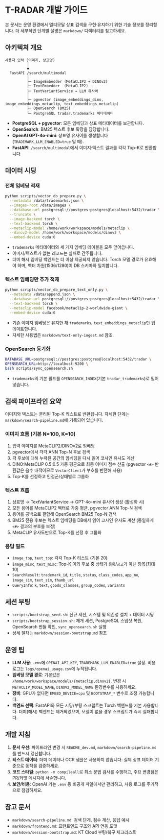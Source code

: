 # T-RADAR 개발 가이드

본 문서는 운영 환경에서 멀티모달 상표 검색을 구현·유지하기 위한 기술 정보를 정리합니다. 더 세부적인 단계별 설명은 `markdown/` 디렉터리를 참고하세요.

## 아키텍처 개요

```
사용자 입력 (이미지, 상표명)
          │
          ▼
  FastAPI /search/multimodal
          │
          ├─ ImageEmbedder (MetaCLIP2 + DINOv2)
          ├─ TextEmbedder  (MetaCLIP2)
          ├─ TextVariantService → LLM 유사어
          │
          ├─ pgvector (image_embeddings_dino, image_embeddings_metaclip, text_embeddings_metaclip)
          ├─ OpenSearch (BM25)
          └─ PostgreSQL tradar.trademarks 메타데이터
```

- **PostgreSQL + pgvector**: 모든 임베딩과 상표 메타데이터를 보관합니다.
- **OpenSearch**: BM25 텍스트 후보 확장을 담당합니다.
- **OpenAI GPT-4o-mini**: 상표명 유사어를 생성합니다 (`TRADEMARK_LLM_ENABLED=true` 일 때).
- **FastAPI**: `/search/multimodal`에서 이미지·텍스트 결과를 각각 Top-K로 반환합니다.

## 데이터 시딩

### 전체 임베딩 적재
```bash
python scripts/vector_db_prepare.py \
  --metadata /data/trademarks.json \
  --images-root /data/images \
  --database-url postgresql://postgres:postgres@localhost:5432/tradar \
  --truncate \
  --image-backend torch \
  --text-backend torch \
  --metaclip-model /home/work/workspace/models/metaclip \
  --dinov2-model /home/work/workspace/models/dinov2 \
  --embed-device cuda:0
```
- `trademarks` 메타데이터와 세 가지 임베딩 테이블을 모두 덮어씁니다.
- 이미지/텍스트가 없는 레코드는 실패로 간주됩니다.
- 더미 해시 임베딩 백엔드는 더 이상 제공되지 않습니다. Torch 모델 경로가 유효해야 하며, 벡터 차원(1536/1280)이 DB 스키마와 일치합니다.

### 텍스트 임베딩만 추가 적재
```bash
python scripts/vector_db_prepare_text_only.py \
  --metadata /data/append.json \
  --database-url postgresql://postgres:postgres@localhost:5432/tradar \
  --text-backend torch \
  --metaclip-model facebook/metaclip-2-worldwide-giant \
  --embed-device cuda:0
```
- 기존 이미지 임베딩은 유지한 채 `trademarks`, `text_embeddings_metaclip`만 업데이트합니다.
- 자세한 사용법은 `markdown/text-only-ingest.md` 참조.

### OpenSearch 동기화
```bash
DATABASE_URL=postgresql://postgres:postgres@localhost:5432/tradar \
OPENSEARCH_URL=http://localhost:9200 \
bash scripts/sync_opensearch.sh
```
- `trademarks`의 기본 필드를 `OPENSEARCH_INDEX`(기본 `tradar_trademarks`)로 밀어 넣습니다.

## 검색 파이프라인 요약

이미지와 텍스트는 분리된 Top-K 리스트로 반환됩니다. 자세한 단계는 `markdown/search-pipeline.md`에 기록되어 있습니다.

### 이미지 흐름 (기본 N=100, K=10)
1. 입력 이미지를 MetaCLIP2/DINOv2로 임베딩
2. pgvector에서 각각 ANN Top-N 후보 검색
3. 각 후보에 대해 누락된 공간의 임베딩을 다시 읽어 코사인 유사도 계산
4. DINO:MetaCLIP 0.5:0.5 가중 평균으로 최종 이미지 점수 산출 (pgvector `<#>` 반환값은 음수 내적이므로 `VectorClient`가 부호를 반전해 사용)
5. Top-K를 선정하고 인접군/상태별로 그룹화

### 텍스트 흐름
1. 상표명 → TextVariantService → GPT-4o-mini 유사어 생성 (활성화 시)
2. 모든 용어를 MetaCLIP2 벡터로 가중 평균, pgvector ANN Top-N 검색
3. 용어를 공백으로 결합해 OpenSearch BM25 Top-N 검색
4. BM25 전용 후보는 텍스트 임베딩을 DB에서 읽어 코사인 유사도 계산 (동일하게 `<#>` 결과의 부호를 보정)
5. MetaCLIP 유사도만으로 Top-K를 선정 후 그룹화

### 응답 필드
- `image_top`, `text_top`: 각각 Top-K 리스트 (기본 20)
- `image_misc`, `text_misc`: Top-K 이외 후보 중 상태가 `등록`/`공고`가 아닌 항목(최대 10)
- `SearchResult`: `trademark_id`, `title`, `status`, `class_codes`, `app_no`, `image_sim`, `text_sim`, `thumb_url`
- `QueryInfo`: `k`, `text`, `goods_classes`, `group_codes`, `variants`

## 세션 부팅

- `scripts/bootstrap_seed.sh`: 신규 세션, 시스템 및 의존성 설치 + 데이터 시딩
- `scripts/bootstrap_session.sh`: 재개 세션, PostgreSQL 스냅샷 복원, OpenSearch 번들 확인, `sync_opensearch.sh` 실행
- 상세 절차는 `markdown/session-bootstrap.md` 참조

## 운영 팁

- **LLM 사용**: `.env`에 `OPENAI_API_KEY`, `TRADEMARK_LLM_ENABLED=true` 설정. 비용 로그는 `logs/openai_usage.csv`에 누적됩니다.
- **임베딩 모델 경로**: 기본값은 `/home/work/workspace/models/{metaclip,dinov2}`. 변경 시 `METACLIP_MODEL_NAME`, `DINOV2_MODEL_NAME` 환경변수를 사용하세요.
- **장비**: GPU가 없다면 `EMBED_DEVICE=cpu` 및 `BOOTSTRAP_*` 변수로 조정 가능합니다.
- **백엔드 선택**: FastAPI와 모든 시딩/부팅 스크립트는 Torch 백엔드를 기본 사용합니다. 더미(해시) 백엔드는 제거되었으며, 모델이 없을 경우 스크립트가 즉시 실패합니다.

## 개발 지침

1. **문서 우선**: 파이프라인 변경 시 `README_dev.md`, `markdown/search-pipeline.md`를 반드시 갱신합니다.
2. **테스트 데이터**: 더미 데이터나 OCR 샘플은 사용하지 않습니다. 실제 상표 데이터 기준으로 동작을 검증하세요.
3. **코드 스타일**: `python -m compileall`로 최소 문법 검사를 수행하고, 주요 변경점은 PR/커밋 메시지에 서술합니다.
4. **보안/비용**: OpenAI 키는 `.env` 등 비공개 파일에서만 관리하고, 사용 로그를 주기적으로 점검하세요.

## 참고 문서
- `markdown/search-pipeline.md`: 검색 단계, 점수 계산, 응답 예시
- `markdown/frontend.md`: 프런트엔드 구조와 API 연동 포맷
- `markdown/session-bootstrap.md`: KT Cloud 부팅/복구 체크리스트
